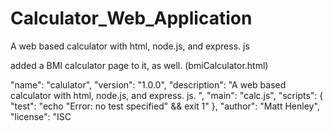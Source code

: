 # Calculator_Web_Application
A web based calculator with html, node.js, and express. js

added a BMI calculator page to it, as well. (bmiCalculator.html) 

"name": "calulator",
  "version": "1.0.0",
  "description": "A web based calculator with html, node.js, and express. js. ",
  "main": "calc.js",
  "scripts": {
    "test": "echo \"Error: no test specified\" && exit 1"
  },
  "author": "Matt Henley",
  "license": "ISC
